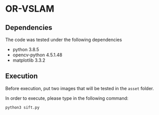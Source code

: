 # OR-VSLAM

## Dependencies
The code was tested under the following dependencies
- python 3.8.5
- opencv-python 4.5.1.48
- matplotlib 3.3.2

## Execution
Before execution, put two images that will be tested in the `asset` folder.

In order to execute, please type in the following command:
```
python3 sift.py
```

